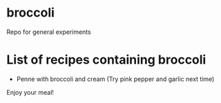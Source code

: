 # broccoli
Repo for general experiments

# List of recipes containing broccoli
* Penne with broccoli and cream
 (Try pink pepper and garlic next time)

Enjoy your meal!